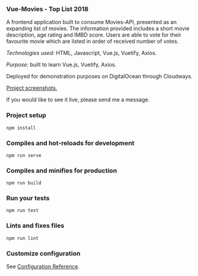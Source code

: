 ### Vue-Movies - Top List 2018

A frontend application built to consume Movies-API, presented as an expanding list of movies. The information provided includes a short movie description, age rating and IMBD score. Users are able to vote for their favourite movie which are listed in order of received number of votes.

*Technologies used:* HTML, Javascript, Vue.js, Vuetify, Axios.

*Purpose:* built to learn Vue.js, Vuetify, Axios.

Deployed for demonstration purposes on DigitalOcean through Cloudways. 

[Project screenshots.](http://phpstack-228259-800159.cloudwaysapps.com/screenshots/movies.html)

If you would like to see it live, please send me a message.

### Project setup
```
npm install
```

### Compiles and hot-reloads for development
```
npm run serve
```

### Compiles and minifies for production
```
npm run build
```

### Run your tests
```
npm run test
```

### Lints and fixes files
```
npm run lint
```

### Customize configuration
See [Configuration Reference](https://cli.vuejs.org/config/).
